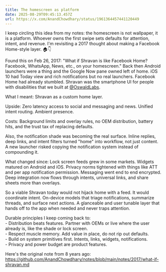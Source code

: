 ```yaml
---
title: The homescreen as platform
date: 2025-08-29T09:45:13.457Z
url: https://x.com/AnandChowdhary/status/1961364457441120449
---
```


I keep circling this idea from my notes: the homescreen is not wallpaper, it is a platform. Whoever owns the first swipe sets defaults for attention, intent, and revenue. I'm revisiting a 2017 thought about making a Facebook Home-style layer. 🏠👇  
  
Found this on Feb 26, 2017: "What if Shravan is like Facebook Home? Facebook, WhatsApp, News, etc., on your homescreen." Back then Android launchers were a thing and the Google Now pane owned left of home. iOS 10 had Today view and rich notifications but no real launchers. Facebook Home had already stumbled. Shravan was the smartphone UI for people with disabilities that we built at [@OswaldLabs](https://x.com/OswaldLabs).  
  
What I meant: Shravan as a custom home layer.  
  
Upside: Zero latency access to social and messaging and news. Unified intent routing. Ambient presence.  
  
Costs: Background limits and overlay rules, no OEM distribution, battery hits, and the trust tax of replacing defaults.  
  
Also, the notification shade was becoming the real surface. Inline replies, deep links, and intent filters turned "home" into workflow, not just content. A new launcher risked copying the notification system instead of compounding it.  
  
What changed since: Lock screen feeds grew in some markets. Widgets matured on Android and iOS. Privacy norms tightened with things like ATT and per app notification permission. Messaging went end to end encrypted. Deep integration now flows through intents, universal links, and share sheets more than overlays.  
  
So a viable Shravan today would not hijack home with a feed. It would coordinate intent. On-device models that triage notifications, summarize threads, and surface next actions. A glanceable and user tunable layer that hands off to the app when needed and never traps attention.  
  
Durable principles I keep coming back to:  
\- Distribution beats features. Partner with OEMs or live where the user already is, like the shade or lock screen.  
\- Respect muscle memory. Add value in place, do not rip out defaults.  
\- Build on system primitives first. Intents, links, widgets, notifications.  
\- Privacy and power budget are product features.  
  
Here's the original note from 8 years ago: <https://github.com/AnandChowdhary/notes/blob/main/notes/2017/what-if-shravan.md>
